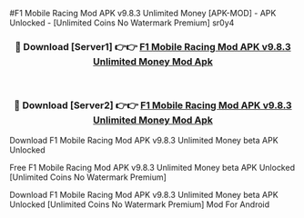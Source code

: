 #F1 Mobile Racing Mod APK v9.8.3 Unlimited Money [APK-MOD] - APK Unlocked - [Unlimited Coins No Watermark Premium] sr0y4



<div align="center">

<h3>🔴 Download [Server1] 👉👉 <a href="https://momento.my/?title=F1_Mobile_Racing_Mod_APK_v9.8.3_Unlimited_Money">F1 Mobile Racing Mod APK v9.8.3 Unlimited Money Mod Apk</a></h3><br>

<h3>🔴 Download [Server2] 👉👉 <a href="https://momento.my/?title=F1_Mobile_Racing_Mod_APK_v9.8.3_Unlimited_Money">F1 Mobile Racing Mod APK v9.8.3 Unlimited Money Mod Apk</a></h3>
</div>



Download F1 Mobile Racing Mod APK v9.8.3 Unlimited Money beta APK Unlocked

Free F1 Mobile Racing Mod APK v9.8.3 Unlimited Money beta APK Unlocked [Unlimited Coins No Watermark Premium]

Download F1 Mobile Racing Mod APK v9.8.3 Unlimited Money beta APK Unlocked [Unlimited Coins No Watermark Premium] Mod For Android
